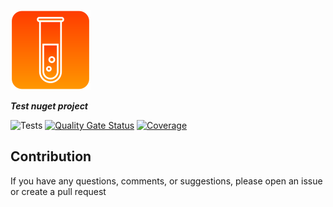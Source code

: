 ![Logo](https://raw.githubusercontent.com/NelsonBN/test-nuget/main/assets/logo/logo_128x128.png)

***Test nuget project***

![Tests](https://github.com/NelsonBN/test-nuget/actions/workflows/tests.yml/badge.svg)
[![Quality Gate Status](https://sonarcloud.io/api/project_badges/measure?project=NelsonBN_test-nuget&metric=alert_status)](https://sonarcloud.io/summary/new_code?id=NelsonBN_test-nuget)
[![Coverage](https://sonarcloud.io/api/project_badges/measure?project=NelsonBN_test-nuget&metric=coverage)](https://sonarcloud.io/summary/new_code?id=NelsonBN_test-nuget)



## Contribution

If you have any questions, comments, or suggestions, please open an issue or create a pull request

